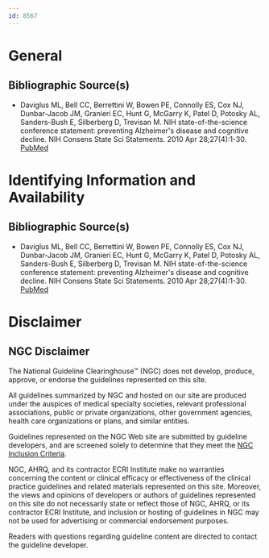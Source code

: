 ```yaml
---
id: 8567
---
```


# General

## Bibliographic Source(s)

- Daviglus ML, Bell CC, Berrettini W, Bowen PE, Connolly ES, Cox NJ, Dunbar-Jacob JM, Granieri EC, Hunt G, McGarry K, Patel D, Potosky AL, Sanders-Bush E, Silberberg D, Trevisan M. NIH state-of-the-science conference statement: preventing Alzheimer's disease and cognitive decline. NIH Consens State Sci Statements. 2010 Apr 28;27(4):1-30. [ PubMed ](http://www.ncbi.nlm.nih.gov/entrez/query.fcgi?cmd=Retrieve&db=pubmed&dopt=Abstract&list_uids=20445638)

# Identifying Information and Availability

## Bibliographic Source(s)

- Daviglus ML, Bell CC, Berrettini W, Bowen PE, Connolly ES, Cox NJ, Dunbar-Jacob JM, Granieri EC, Hunt G, McGarry K, Patel D, Potosky AL, Sanders-Bush E, Silberberg D, Trevisan M. NIH state-of-the-science conference statement: preventing Alzheimer's disease and cognitive decline. NIH Consens State Sci Statements. 2010 Apr 28;27(4):1-30. [ PubMed ](http://www.ncbi.nlm.nih.gov/entrez/query.fcgi?cmd=Retrieve&db=pubmed&dopt=Abstract&list_uids=20445638)

# Disclaimer

## NGC Disclaimer

The National Guideline Clearinghouse™ (NGC) does not develop, produce, approve, or endorse the guidelines represented on this site.

All guidelines summarized by NGC and hosted on our site are produced under the auspices of medical specialty societies, relevant professional associations, public or private organizations, other government agencies, health care organizations or plans, and similar entities.

Guidelines represented on the NGC Web site are submitted by guideline developers, and are screened solely to determine that they meet the [NGC Inclusion Criteria](/help-and-about/summaries/inclusion-criteria).

NGC, AHRQ, and its contractor ECRI Institute make no warranties concerning the content or clinical efficacy or effectiveness of the clinical practice guidelines and related materials represented on this site. Moreover, the views and opinions of developers or authors of guidelines represented on this site do not necessarily state or reflect those of NGC, AHRQ, or its contractor ECRI Institute, and inclusion or hosting of guidelines in NGC may not be used for advertising or commercial endorsement purposes.

Readers with questions regarding guideline content are directed to contact the guideline developer.

